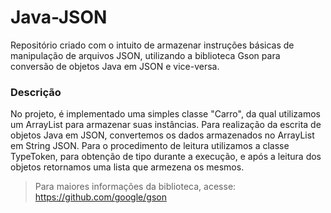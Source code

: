 # Java-JSON
Repositório criado com o intuito de armazenar instruções básicas de manipulação de arquivos JSON, utilizando a biblioteca Gson para conversão de objetos Java em JSON e vice-versa.

### Descrição
No projeto, é implementado uma simples classe "Carro", da qual utilizamos um ArrayList para armazenar suas instâncias. Para realização da escrita de objetos Java em JSON, convertemos os dados armazenados no ArrayList em String JSON. Para o procedimento de leitura utilizamos a classe TypeToken, para obtenção de tipo durante a execução, e após a leitura dos objetos retornamos uma lista que armezena os mesmos.

> Para maiores informações da biblioteca, acesse: https://github.com/google/gson
